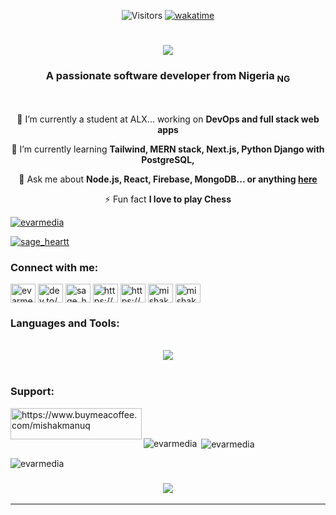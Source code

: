 
<div align="center">
  
  ![Visitors](https://visitcount.itsvg.in/api?id=Ham12-3&label=Profile%20Views&color=1&pretty=false) [![wakatime](https://wakatime.com/badge/user/b8e39aba-c0ac-4d35-a6c9-bd0aa824e50e.svg?style=plastic&labelColor=16161A&color=7F5AF0)](https://wakatime.com/@b8e39aba-c0ac-4d35-a6c9-bd0aa824e50e)  

</div>

<h1 align="center">
    <img src="https://readme-typing-svg.herokuapp.com/?font=Righteous&size=35&center=true&vCenter=true&width=500&height=70&duration=4000&lines=Hello+👋;+I'm+Mishak+Mosimabale!;" />
</h1>

<h3 align="center">A passionate software developer from Nigeria <sub>NG</sub> </h3>

<br/>

<div align="center">
 
 🔭 I’m currently a student at ALX... working on **DevOps and full stack web apps**
 
 🌱 I’m currently learning **Tailwind, MERN stack, Next.js, Python Django with PostgreSQL,**

 💬 Ask me about **Node.js, React, Firebase, MongoDB... or anything [here](https://github.com/Evarmedia/Evarmedia/issues)**

 ⚡ Fun fact **I love to play Chess**
 
 </div>

<p align="left"> <a href="https://github.com/ryo-ma/github-profile-trophy"><img src="https://github-profile-trophy.vercel.app/?username=evarmedia" alt="evarmedia" /></a> </p>

<p align="left"> <a href="https://twitter.com/sage_heartt" target="blank"><img src="https://img.shields.io/twitter/follow/sage_heartt?logo=twitter&style=for-the-badge" alt="sage_heartt" /></a> </p>

<h3 align="left">Connect with me:</h3>
<p align="left">
<a href="https://codepen.io/evarmedia" target="blank"><img align="center" src="https://raw.githubusercontent.com/rahuldkjain/github-profile-readme-generator/master/src/images/icons/Social/codepen.svg" alt="evarmedia" height="30" width="40" /></a>
<a href="https://dev.to/dev.to/mishakmosi" target="blank"><img align="center" src="https://raw.githubusercontent.com/rahuldkjain/github-profile-readme-generator/master/src/images/icons/Social/devto.svg" alt="dev.to/mishakmosi" height="30" width="40" /></a>
<a href="https://twitter.com/sage_heartt" target="blank"><img align="center" src="https://raw.githubusercontent.com/rahuldkjain/github-profile-readme-generator/master/src/images/icons/Social/twitter.svg" alt="sage_heartt" height="30" width="40" /></a>
<a href="https://linkedin.com/in/https://www.linkedin.com/in/mishak-mosimabale-1a937b119/" target="blank"><img align="center" src="https://raw.githubusercontent.com/rahuldkjain/github-profile-readme-generator/master/src/images/icons/Social/linked-in-alt.svg" alt="https://www.linkedin.com/in/mishak-mosimabale-1a937b119/" height="30" width="40" /></a>
<a href="https://codesandbox.com/https://codesandbox.io/u/mosi" target="blank"><img align="center" src="https://raw.githubusercontent.com/rahuldkjain/github-profile-readme-generator/master/src/images/icons/Social/codesandbox.svg" alt="https://codesandbox.io/u/mosi" height="30" width="40" /></a>
<a href="https://fb.com/mishakmosi" target="blank"><img align="center" src="https://raw.githubusercontent.com/rahuldkjain/github-profile-readme-generator/master/src/images/icons/Social/facebook.svg" alt="mishakmosi" height="30" width="40" /></a>
<a href="https://medium.com/mishakmanuel" target="blank"><img align="center" src="https://raw.githubusercontent.com/rahuldkjain/github-profile-readme-generator/master/src/images/icons/Social/medium.svg" alt="mishakmanuel" height="30" width="40" /></a>
</p>

<h3 align="left">Languages and Tools:</h3>

<br/>
<div align="center">
    <img src="https://skillicons.dev/icons?i=react,bootstrap,mui,html,css,vscode,github,figma,tailwind,git,kubernetes,nodejs,python,javascript,typescript,express,firebase,mongodb,c,django,nextjs,mysql,postgresql,solidity,redux,flutter,docker,aws,java,cpp,jquery,php" />

</div>

<br/>


<h3 align="left">Support:</h3>
<p><a href="https://www.buymeacoffee.com/https://www.buymeacoffee.com/mishakmanuq"> <img align="left" src="https://cdn.buymeacoffee.com/buttons/v2/default-yellow.png" height="50" width="210" alt="https://www.buymeacoffee.com/mishakmanuq" /></a></p><br><br>


<p><img align="left" src="https://github-readme-stats.vercel.app/api/top-langs?username=evarmedia&show_icons=true&locale=en&layout=compact" alt="evarmedia" /></p>

<p>&nbsp;<img align="center" src="https://github-readme-stats.vercel.app/api?username=evarmedia&show_icons=true&locale=en" alt="evarmedia" /></p>

<p><img align="center" src="https://github-readme-streak-stats.herokuapp.com/?user=evarmedia&" alt="evarmedia" /></p>

<h3 align="center">
    <img src="https://readme-typing-svg.herokuapp.com/?font=Righteous&size=25&center=true&vCenter=true&width=500&height=70&duration=4000&lines=Thanks+for+visiting!+✌️;+Shoot+me+a+message+on+Linkedin!;I'm+always+down+to+collab+:)">
</h3>
<hr/>
